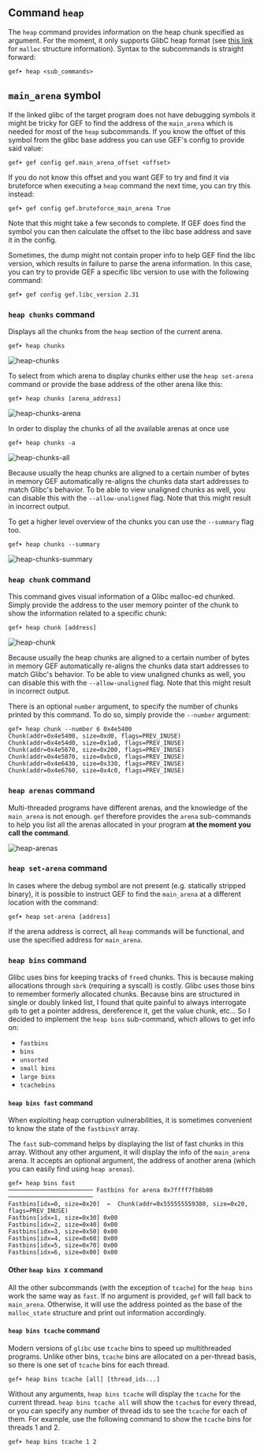 ## Command `heap`

The `heap` command provides information on the heap chunk specified as argument. For the moment, it
only supports GlibC heap format (see [this
link](https://code.woboq.org/userspace/glibc/malloc/malloc.c.html#malloc_chunk) for `malloc`
structure information). Syntax to the subcommands is straight forward:

```text
gef➤ heap <sub_commands>
```

## `main_arena` symbol

If the linked glibc of the target program does not have debugging symbols it might be tricky for GEF
to find the address of the `main_arena` which is needed for most of the `heap` subcommands. If you
know the offset of this symbol from the glibc base address you can use GEF's config to provide said
value:

```text
gef➤ gef config gef.main_arena_offset <offset>
```

If you do not know this offset and you want GEF to try and find it via bruteforce when executing a
`heap` command the next time, you can try this instead:

```text
gef➤ gef config gef.bruteforce_main_arena True
```

Note that this might take a few seconds to complete. If GEF does find the symbol you can then
calculate the offset to the libc base address and save it in the config.

Sometimes, the dump might not contain proper info to help GEF find the libc version, which results in
failure to parse the arena information. In this case, you can try to provide GEF a specific libc
version to use with the following command:

```text
gef➤ gef config gef.libc_version 2.31
```

### `heap chunks` command

Displays all the chunks from the `heap` section of the current arena.

```text
gef➤ heap chunks
```

![heap-chunks](https://i.imgur.com/y90SfKH.png)

To select from which arena to display chunks either use the `heap set-arena` command or provide the
base address of the other arena like this:

```text
gef➤ heap chunks [arena_address]
```

![heap-chunks-arena](https://i.imgur.com/y1fybRx.png)

In order to display the chunks of all the available arenas at once use

```text
gef➤ heap chunks -a
```

![heap-chunks-all](https://i.imgur.com/pTjRJFo.png)

Because usually the heap chunks are aligned to a certain number of bytes in memory GEF automatically
re-aligns the chunks data start addresses to match Glibc's behavior. To be able to view unaligned
chunks as well, you can disable this with the `--allow-unaligned` flag. Note that this might result
in incorrect output.

To get a higher level overview of the chunks you can use the `--summary` flag too.

```text
gef➤ heap chunks --summary
```

![heap-chunks-summary](https://i.imgur.com/3HTgtwX.png)

### `heap chunk` command

This command gives visual information of a Glibc malloc-ed chunked. Simply provide the address to
the user memory pointer of the chunk to show the information related to a specific chunk:

```text
gef➤ heap chunk [address]
```

![heap-chunk](https://i.imgur.com/WXpHR58.png)

Because usually the heap chunks are aligned to a certain number of bytes in memory GEF automatically
re-aligns the chunks data start addresses to match Glibc's behavior. To be able to view unaligned
chunks as well, you can disable this with the `--allow-unaligned` flag. Note that this might result
in incorrect output.

There is an optional `number` argument, to specify the number of chunks printed by this command. To
do so, simply provide the `--number` argument:

```text
gef➤ heap chunk --number 6 0x4e5400
Chunk(addr=0x4e5400, size=0xd0, flags=PREV_INUSE)
Chunk(addr=0x4e54d0, size=0x1a0, flags=PREV_INUSE)
Chunk(addr=0x4e5670, size=0x200, flags=PREV_INUSE)
Chunk(addr=0x4e5870, size=0xbc0, flags=PREV_INUSE)
Chunk(addr=0x4e6430, size=0x330, flags=PREV_INUSE)
Chunk(addr=0x4e6760, size=0x4c0, flags=PREV_INUSE)

```

### `heap arenas` command

Multi-threaded programs have different arenas, and the knowledge of the `main_arena` is not enough.
`gef` therefore provides the `arena` sub-commands to help you list all the arenas allocated in your
program **at the moment you call the command**.

![heap-arenas](https://i.imgur.com/RUTiADa.png)

### `heap set-arena` command

In cases where the debug symbol are not present (e.g. statically stripped binary), it is possible to
instruct GEF to find the `main_arena` at a different location with the command:

```text
gef➤ heap set-arena [address]
```

If the arena address is correct, all `heap` commands will be functional, and use the specified
address for `main_arena`.

### `heap bins` command

Glibc uses bins for keeping tracks of `free`d chunks. This is because making allocations through
`sbrk` (requiring a syscall) is costly. Glibc uses those bins to remember formerly allocated chunks.
Because bins are structured in single or doubly linked list, I found that quite painful to always
interrogate `gdb` to get a pointer address, dereference it, get the value chunk, etc... So I decided
to implement the `heap bins` sub-command, which allows to get info on:

-  `fastbins`
-  `bins`
-  `unsorted`
-  `small bins`
-  `large bins`
-  `tcachebins`

#### `heap bins fast` command

When exploiting heap corruption vulnerabilities, it is sometimes convenient to know the state of the
`fastbinsY` array.

The `fast` sub-command helps by displaying the list of fast chunks in this array. Without any other
argument, it will display the info of the `main_arena` arena. It accepts an optional argument, the
address of another arena (which you can easily find using `heap arenas`).

```text
gef➤ heap bins fast
──────────────────────── Fastbins for arena 0x7ffff7fb8b80 ────────────────────────
Fastbins[idx=0, size=0x20]  ←  Chunk(addr=0x555555559380, size=0x20, flags=PREV_INUSE)
Fastbins[idx=1, size=0x30] 0x00
Fastbins[idx=2, size=0x40] 0x00
Fastbins[idx=3, size=0x50] 0x00
Fastbins[idx=4, size=0x60] 0x00
Fastbins[idx=5, size=0x70] 0x00
Fastbins[idx=6, size=0x80] 0x00
```

#### Other `heap bins X` command

All the other subcommands (with the exception of `tcache`) for the `heap bins` work the same way as
`fast`. If no argument is provided, `gef` will fall back to `main_arena`. Otherwise, it will use the
address pointed as the base of the `malloc_state` structure and print out information accordingly.

#### `heap bins tcache` command

Modern versions of `glibc` use `tcache` bins to speed up multithreaded programs.  Unlike other bins,
`tcache` bins are allocated on a per-thread basis, so there is one set of `tcache` bins for each
thread.

```text
gef➤ heap bins tcache [all] [thread_ids...]
```

Without any arguments, `heap bins tcache` will display the `tcache` for the current thread. `heap
bins tcache all` will show the `tcache`s for every thread, or you can specify any number of thread
ids to see the `tcache` for each of them. For example, use the following command to show the
`tcache` bins for threads 1 and 2.

```text
gef➤ heap bins tcache 1 2
```
